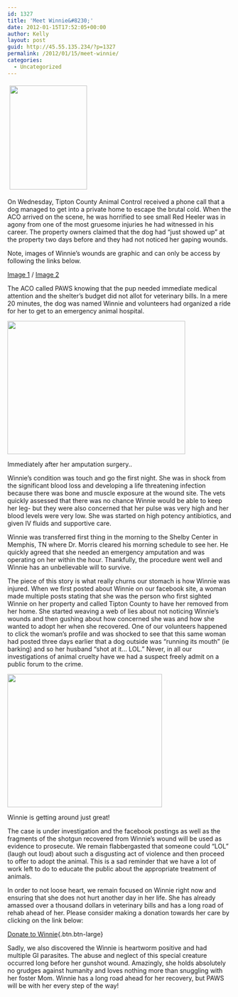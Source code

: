```yaml
---
id: 1327
title: 'Meet Winnie&#8230;'
date: 2012-01-15T17:52:05+00:00
author: Kelly
layout: post
guid: http://45.55.135.234/?p=1327
permalink: /2012/01/15/meet-winnie/
categories:
  - Uncategorized
---
```

<img class="alignleft  wp-image-1329" style="margin: 5px;" title="IMG_1353" src="https://pawsnewengland.com/wp-content/uploads/2012/01/IMG_1353-223x300.jpg" alt="" width="174" height="234" />

On Wednesday, Tipton County Animal Control received a phone call that a dog managed to get into a private home to escape the brutal cold. When the ACO arrived on the scene, he was horrified to see small Red Heeler was in agony from one of the most gruesome injuries he had witnessed in his career. The property owners claimed that the dog had &#8220;just showed up&#8221; at the property two days before and they had not noticed her gaping wounds.

Note, images of Winnie&#8217;s wounds are graphic and can only be access by following the links below.

[Image 1](http://i119.photobucket.com/albums/o132/kesalerno/IMG_1356.jpg) / [Image 2](http://i119.photobucket.com/albums/o132/kesalerno/IMG_1354.jpg)

The ACO called PAWS knowing that the pup needed immediate medical attention and the shelter&#8217;s budget did not allot for veterinary bills. In a mere 20 minutes, the dog was named Winnie and volunteers had organized a ride for her to get to an emergency animal hospital.

<div id="attachment_1328" style="width: 410px" class="wp-caption alignright">
  <img class="size-medium wp-image-1328" title="IMG00193-20120106-1320" src="https://pawsnewengland.com/wp-content/uploads/2012/01/IMG00193-20120106-1320-400x300.jpg" alt="" width="400" height="300" />
  
  <p class="wp-caption-text">
    Immediately after her amputation surgery..
  </p>
</div>

Winnie&#8217;s condition was touch and go the first night. She was in shock from the significant blood loss and developing a life threatening infection because there was bone and muscle exposure at the wound site. The vets quickly assessed that there was no chance Winnie would be able to keep her leg- but they were also concerned that her pulse was very high and her blood levels were very low. She was started on high potency antibiotics, and given IV fluids and supportive care.

Winnie was transferred first thing in the morning to the Shelby Center in Memphis, TN where Dr. Morris cleared his morning schedule to see her. He quickly agreed that she needed an emergency amputation and was operating on her within the hour. Thankfully, the procedure went well and Winnie has an unbelievable will to survive.

The piece of this story is what really churns our stomach is how Winnie was injured. When we first posted about Winnie on our facebook site, a woman made multiple posts stating that she was the person who first sighted Winnie on her property and called Tipton County to have her removed from her home. She started weaving a web of lies about not noticing Winnie&#8217;s wounds and then gushing about how concerned she was and how she wanted to adopt her when she recovered. One of our volunteers happened to click the woman&#8217;s profile and was shocked to see that this same woman had posted three days earlier that a dog outside was &#8220;running its mouth&#8221; (ie barking) and so her husband &#8220;shot at it&#8230; LOL.&#8221; Never, in all our investigations of animal cruelty have we had a suspect freely admit on a public forum to the crime.

<div id="attachment_1330" style="width: 358px" class="wp-caption alignleft">
  <img class="size-medium wp-image-1330" title="IMG_1085" src="https://pawsnewengland.com/wp-content/uploads/2012/01/IMG_1085-348x300.jpg" alt="" width="348" height="300" />
  
  <p class="wp-caption-text">
    Winnie is getting around just great!
  </p>
</div>

The case is under investigation and the facebook postings as well as the fragments of the shotgun recovered from Winnie&#8217;s wound will be used as evidence to prosecute. We remain flabbergasted that someone could &#8220;LOL&#8221; (laugh out loud) about such a disgusting act of violence and then proceed to offer to adopt the animal. This is a sad reminder that we have a lot of work left to do to educate the public about the appropriate treatment of animals.

In order to not loose heart, we remain focused on Winnie right now and ensuring that she does not hurt another day in her life. She has already amassed over a thousand dollars in veterinary bills and has a long road of rehab ahead of her. Please consider making a donation towards her care by clicking on the link below:

[Donate to Winnie](http://pawnewengland.chipin.com/winnie){.btn.btn-large}

Sadly, we also discovered the Winnie is heartworm positive and had multiple GI parasites. The abuse and neglect of this special creature occurred long before her gunshot wound. Amazingly, she holds absolutely no grudges against humanity and loves nothing more than snuggling with her foster Mom. Winnie has a long road ahead for her recovery, but PAWS will be with her every step of the way!